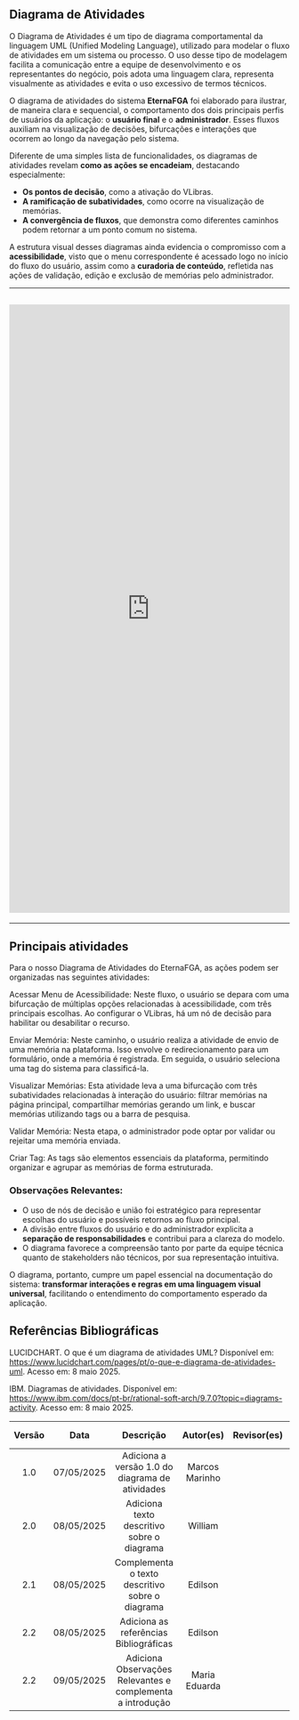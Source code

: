 ## Diagrama de Atividades

O Diagrama de Atividades é um tipo de diagrama comportamental da linguagem UML (Unified Modeling Language), utilizado para modelar o fluxo de atividades em um sistema ou processo. O uso desse tipo de modelagem facilita a comunicação entre a equipe de desenvolvimento e os representantes do negócio, pois adota uma linguagem clara, representa visualmente as atividades e evita o uso excessivo de termos técnicos.

O diagrama de atividades do sistema **EternaFGA** foi elaborado para ilustrar, de maneira clara e sequencial, o comportamento dos dois principais perfis de usuários da aplicação: o **usuário final** e o **administrador**. Esses fluxos auxiliam na visualização de decisões, bifurcações e interações que ocorrem ao longo da navegação pelo sistema.

Diferente de uma simples lista de funcionalidades, os diagramas de atividades revelam **como as ações se encadeiam**, destacando especialmente:
- **Os pontos de decisão**, como a ativação do VLibras.
- **A ramificação de subatividades**, como ocorre na visualização de memórias.
- **A convergência de fluxos**, que demonstra como diferentes caminhos podem retornar a um ponto comum no sistema.

A estrutura visual desses diagramas ainda evidencia o compromisso com a **acessibilidade**, visto que o menu correspondente é acessado logo no início do fluxo do usuário, assim como a **curadoria de conteúdo**, refletida nas ações de validação, edição e exclusão de memórias pelo administrador.

---

## <iframe frameborder="0" style="width:100%;height:1094px;" src="https://viewer.diagrams.net/?tags=%7B%7D&lightbox=1&highlight=0000ff&edit=_blank&layers=1&nav=1&title=Diagrama%20de%20atividades.drawio&dark=auto#Uhttps%3A%2F%2Fdrive.google.com%2Fuc%3Fid%3D1S4TIYXnwBiwJAwhYGiVmFDtVEYpevO1L%26export%3Ddownload"></iframe>

---

## Principais atividades

Para o nosso Diagrama de Atividades do EternaFGA, as ações podem ser organizadas nas seguintes atividades:

Acessar Menu de Acessibilidade: Neste fluxo, o usuário se depara com uma bifurcação de múltiplas opções relacionadas à acessibilidade, com três principais escolhas. Ao configurar o VLibras, há um nó de decisão para habilitar ou desabilitar o recurso.

Enviar Memória: Neste caminho, o usuário realiza a atividade de envio de uma memória na plataforma. Isso envolve o redirecionamento para um formulário, onde a memória é registrada. Em seguida, o usuário seleciona uma tag do sistema para classificá-la.

Visualizar Memórias: Esta atividade leva a uma bifurcação com três subatividades relacionadas à interação do usuário: filtrar memórias na página principal, compartilhar memórias gerando um link, e buscar memórias utilizando tags ou a barra de pesquisa.

Validar Memória: Nesta etapa, o administrador pode optar por validar ou rejeitar uma memória enviada.

Criar Tag: As tags são elementos essenciais da plataforma, permitindo organizar e agrupar as memórias de forma estruturada.

### Observações Relevantes:

- O uso de nós de decisão e união foi estratégico para representar escolhas do usuário e possíveis retornos ao fluxo principal.
- A divisão entre fluxos do usuário e do administrador explicita a **separação de responsabilidades** e contribui para a clareza do modelo.
- O diagrama favorece a compreensão tanto por parte da equipe técnica quanto de stakeholders não técnicos, por sua representação intuitiva.

O diagrama, portanto, cumpre um papel essencial na documentação do sistema: **transformar interações e regras em uma linguagem visual universal**, facilitando o entendimento do comportamento esperado da aplicação.

## Referências Bibliográficas

LUCIDCHART. O que é um diagrama de atividades UML? Disponível em: https://www.lucidchart.com/pages/pt/o-que-e-diagrama-de-atividades-uml. Acesso em: 8 maio 2025.

IBM. Diagramas de atividades. Disponível em: https://www.ibm.com/docs/pt-br/rational-soft-arch/9.7.0?topic=diagrams-activity. Acesso em: 8 maio 2025.

| Versão |    Data    |                    Descrição                    |   Autor(es)    | Revisor(es) | Comentário do Revisor |
| :----: | :--------: | :---------------------------------------------: | :------------: | :---------: | :-------------------: |
|  1.0   | 07/05/2025 | Adiciona a versão 1.0 do diagrama de atividades | Marcos Marinho |             |                       |
|  2.0   | 08/05/2025 |   Adiciona texto descritivo sobre o diagrama    |    William     |             |                       |
|  2.1   | 08/05/2025 | Complementa o texto descritivo sobre o diagrama |    Edilson     |             |                       |
|  2.2   | 08/05/2025 |     Adiciona as referências Bibliográficas      |    Edilson     |             |                       |
|  2.2   | 09/05/2025 |     Adiciona Observações Relevantes e complementa a introdução    |    Maria Eduarda     |             |                       |
